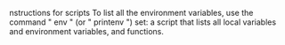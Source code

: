 nstructions for scripts
To list all the environment variables, use the command " env " (or " printenv ")
set: a script that lists all local variables and environment variables, and functions.
